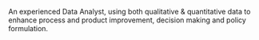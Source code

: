 
An experienced Data Analyst, using both qualitative & quantitative data to enhance process and product improvement, decision making and policy formulation.
